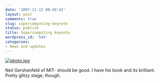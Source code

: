 ```yaml
---
date: '2007-11-13 09:49:42'
layout: post
comments: true
slug: supercomputing-keynote
status: publish
title: Supercomputing keynote
wordpress_id: '544'
categories:
- News and updates
---
```


[![photo.jpg](http://www.phfactor.net/wp/wp-photos/thumb.20071113-084941-1.jpg)](http://www.phfactor.net/wp/wp-photos/20071113-084941-1.jpg)


Neil Gershenfeld of MIT- should be good. I have his book and its   brilliant. Pretty glitzy stage, though.


 
